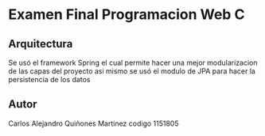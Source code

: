 # Examen Final Programacion Web C 

## Arquitectura 

Se usó el framework Spring el cual permite hacer una mejor modularizacion de las capas del proyecto asi mismo se usó el 
modulo de JPA para hacer la persistencia de los datos

## Autor 
Carlos Alejandro Quiñones Martinez 
codigo 1151805
